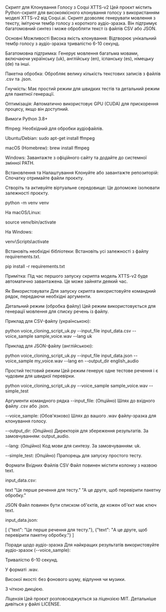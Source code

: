 Скрипт для Клонування Голосу з Coqui XTTS-v2
Цей проєкт містить Python-скрипт для високоякісного клонування голосу з використанням моделі XTTS-v2 від Coqui.ai. Скрипт дозволяє генерувати мовлення з тексту, імітуючи тембр голосу з короткого аудіо-зразка. Він підтримує багатомовний синтез і може обробляти текст із файлів CSV або JSON.

Основні Можливості
Висока якість клонування: Відтворює унікальний тембр голосу з аудіо-зразка тривалістю 6-10 секунд.

Багатомовна підтримка:
Генерує мовлення багатьма мовами, включаючи українську (uk), англійську (en), іспанську (es), німецьку (de) та інші.

Пакетна обробка:
Обробляє велику кількість текстових записів з файлів .csv та .json.

Гнучкість: Має простий режим для швидких тестів та детальний режим для пакетної генерації.

Оптимізація: Автоматично використовує GPU (CUDA) для прискорення процесу, якщо він доступний.

Вимоги
Python 3.8+

ffmpeg: Необхідний для обробки аудіофайлів.

Ubuntu/Debian: sudo apt-get install ffmpeg

macOS (Homebrew): brew install ffmpeg

Windows: Завантажте з офіційного сайту та додайте до системної змінної PATH.

Встановлення та Налаштування
Клонуйте або завантажте репозиторій:
Спочатку отримайте файли проєкту.

Створіть та активуйте віртуальне середовище:
Це допоможе ізолювати залежності проєкту.

python -m venv venv

На macOS/Linux:

source venv/bin/activate

На Windows:

venv\Scripts\activate

Встановіть необхідні бібліотеки:
Встановіть усі залежності з файлу requirements.txt.

pip install -r requirements.txt

Примітка: Під час першого запуску скрипта модель XTTS-v2 буде автоматично завантажена. Це може зайняти деякий час.

Як Використовувати
Для запуску скрипта використовуйте командний рядок, передаючи необхідні аргументи.

Детальний режим (обробка файлу)
Цей режим використовується для генерації мовлення для списку речень із файлу.

Приклад для CSV-файлу (українською):

python voice_cloning_script_uk.py --input_file input_data.csv --voice_sample sample_voice.wav --lang uk

Приклад для JSON-файлу (англійською):

python voice_cloning_script_uk.py --input_file input_data.json --voice_sample my_voice.wav --lang en --output_dir english_audio

Простий тестовий режим
Цей режим генерує одне тестове речення і є чудовим для швидкої перевірки.

python voice_cloning_script_uk.py --voice_sample sample_voice.wav --simple_test

Аргументи командного рядка
--input_file: (Опційно) Шлях до вхідного файлу .csv або .json.

--voice_sample: (Обов'язково) Шлях до вашого .wav файлу-зразка для клонування голосу.

--output_dir: (Опційно) Директорія для збереження результатів. За замовчуванням: output_audio.

--lang: (Опційно) Код мови для синтезу. За замовчуванням: uk.

--simple_test: (Опційно) Прапорець для запуску простого тесту.

Формати Вхідних Файлів
CSV
Файл повинен містити колонку з назвою text.

input_data.csv:

text
"Це перше речення для тесту."
"А це друге, щоб перевірити пакетну обробку."

JSON
Файл повинен бути списком об'єктів, де кожен об'єкт має ключ text.

input_data.json:

[
    {"text": "Це перше речення для тесту."},
    {"text": "А це друге, щоб перевірити пакетну обробку."}
]

Поради щодо аудіо-зразка
Для найкращих результатів використовуйте аудіо-зразок (--voice_sample):

Тривалістю 6-10 секунд.

У форматі .wav.

Високої якості: без фонового шуму, відлуння чи музики.

З чіткою дикцією.

Ліцензія
Цей проєкт розповсюджується за ліцензією MIT. Детальніше дивіться у файлі LICENSE.
